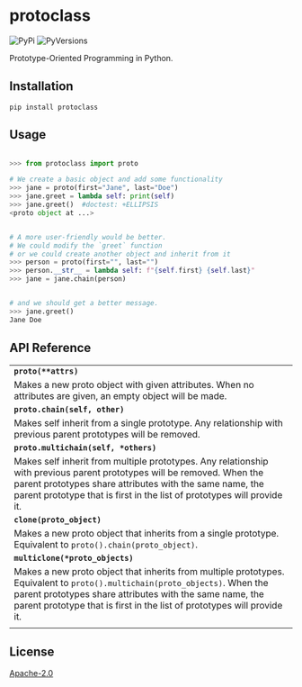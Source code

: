 protoclass
==========
![PyPi](https://badge.fury.io/py/protoclass.svg)
![PyVersions](https://img.shields.io/pypi/pyversions/protoclass.svg)

Prototype-Oriented Programming in Python.

Installation
------------
`pip install protoclass`

Usage
-----
```Python

>>> from protoclass import proto

# We create a basic object and add some functionality
>>> jane = proto(first="Jane", last="Doe")
>>> jane.greet = lambda self: print(self)
>>> jane.greet()  #doctest: +ELLIPSIS
<proto object at ...>


# A more user-friendly would be better.
# We could modify the `greet` function
# or we could create another object and inherit from it
>>> person = proto(first="", last="")
>>> person.__str__ = lambda self: f"{self.first} {self.last}"
>>> jane = jane.chain(person)


# and we should get a better message.
>>> jane.greet()
Jane Doe

```

API Reference
-------------
| |
| --- |
| **`proto(**attrs)`** |
| Makes a new proto object with given attributes. When no attributes are given, an empty object will be made. |
| **`proto.chain(self, other)`** |
| Makes self inherit from a single prototype. Any relationship with previous parent prototypes will be removed. |
| **`proto.multichain(self, *others)`** |
| Makes self inherit from multiple prototypes. Any relationship with previous parent prototypes will be removed. When the parent prototypes share attributes with the same name, the parent prototype that is first in the list of prototypes will provide it. |
| **`clone(proto_object)`** |
| Makes a new proto object that inherits from a single prototype. Equivalent to `proto().chain(proto_object)`. |
| **`multiclone(*proto_objects)`** |
| Makes a new proto object that inherits from multiple prototypes. Equivalent to `proto().multichain(proto_objects)`. When the parent prototypes share attributes with the same name, the parent prototype that is first in the list of prototypes will provide it. |
| |


License
-------
[Apache-2.0](./LICENSE)
